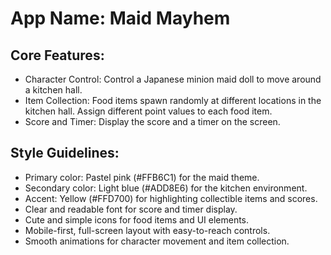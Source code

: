 # **App Name**: Maid Mayhem

## Core Features:

- Character Control: Control a Japanese minion maid doll to move around a kitchen hall.
- Item Collection: Food items spawn randomly at different locations in the kitchen hall. Assign different point values to each food item.
- Score and Timer: Display the score and a timer on the screen.

## Style Guidelines:

- Primary color: Pastel pink (#FFB6C1) for the maid theme.
- Secondary color: Light blue (#ADD8E6) for the kitchen environment.
- Accent: Yellow (#FFD700) for highlighting collectible items and scores.
- Clear and readable font for score and timer display.
- Cute and simple icons for food items and UI elements.
- Mobile-first, full-screen layout with easy-to-reach controls.
- Smooth animations for character movement and item collection.